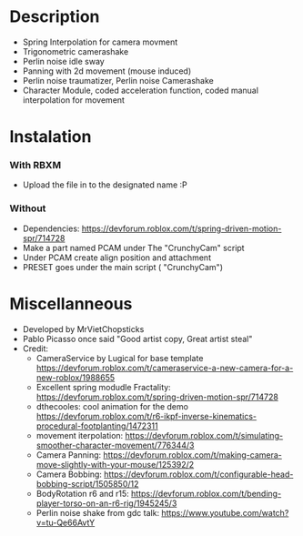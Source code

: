 # Description
- Spring Interpolation for camera movment
- Trigonometric camerashake
- Perlin noise idle sway
- Panning with 2d movement (mouse induced)
- Perlin noise traumatizer, Perlin noise Camerashake
- Character Module, coded acceleration function, coded manual interpolation for movement

# Instalation
### With RBXM
- Upload the file in to the designated name :P
### Without
- Dependencies: https://devforum.roblox.com/t/spring-driven-motion-spr/714728
- Make a part named PCAM under The "CrunchyCam" script
- Under PCAM create align position and attachment
- PRESET goes under the main script ( "CrunchyCam")

# Miscellanneous
- Developed by MrVietChopsticks
- Pablo Picasso once said "Good artist copy, Great artist steal"
- Credit:
  - CameraService by Lugical for base template https://devforum.roblox.com/t/cameraservice-a-new-camera-for-a-new-roblox/1988655
  - Excellent spring modudle Fractality: https://devforum.roblox.com/t/spring-driven-motion-spr/714728
  - dthecooles: cool animation for the demo https://devforum.roblox.com/t/r6-ikpf-inverse-kinematics-procedural-footplanting/1472311
  - movement iterpolation: https://devforum.roblox.com/t/simulating-smoother-character-movement/776344/3
  - Camera Panning: https://devforum.roblox.com/t/making-camera-move-slightly-with-your-mouse/125392/2
  - Camera Bobbing: https://devforum.roblox.com/t/configurable-head-bobbing-script/1505850/12
  - BodyRotation r6 and r15: https://devforum.roblox.com/t/bending-player-torso-on-an-r6-rig/1945245/3
  - Perlin noise shake from gdc talk: https://www.youtube.com/watch?v=tu-Qe66AvtY
